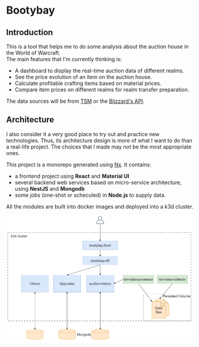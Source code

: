 # Bootybay

## Introduction

This is a tool that helps me to do some analysis about the auction house in the World of Warcraft.  
The main features that I'm currently thinking is:

- A dashboard to display the real-time auction data of different realms.
- See the price evolution of an item on the auction house.
- Calculate profitable crafting items based on material prices.
- Compare item prices on different realms for realm transfer preparation.

The data sources will be from [TSM](https://www.tradeskillmaster.com/) or the [Blizzard's API](https://develop.battle.net/).

## Architecture

I also consider it a very good place to try out and practice new technologies. Thus, its architecture design is more of what I want to do than a real-life project. The choices that I made may not be the most appropriate ones.

This project is a monorepo generated using [Nx](https://nx.dev). It contains:

- a frontend project using **React** and **Material UI**
- several backend web services based on micro-service architecture, using **NestJS** and **Mongodb**
- some jobs (one-shot or scheculed) in **Node.js** to supply data.

All the modules are built into docker images and deployed into a k3d cluster.

![architecture](./docs/bootybay.png)
